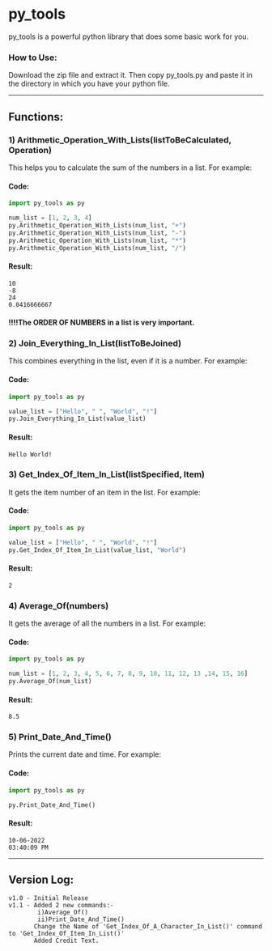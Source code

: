 # py_tools
py_tools is a powerful python library that does some basic work for you.
### How to Use:
Download the zip file and extract it. Then copy py_tools.py and paste it in the directory in which you have your python file.
___
## Functions:
### 1) Arithmetic_Operation_With_Lists(listToBeCalculated, Operation)
This helps you to calculate the sum of the numbers in a list.
For example:
#### Code:
```python
import py_tools as py

num_list = [1, 2, 3, 4]
py.Arithmetic_Operation_With_Lists(num_list, "+")
py.Arithmetic_Operation_With_Lists(num_list, "-")
py.Arithmetic_Operation_With_Lists(num_list, "*")
py.Arithmetic_Operation_With_Lists(num_list, "/")
```
#### Result:
```
10
-8
24
0.0416666667
```
#### !!!!The ORDER OF NUMBERS in a list is very important.
### 2) Join_Everything_In_List(listToBeJoined)
This combines everything in the list, even if it is a number.
For example:
#### Code:
```python
import py_tools as py

value_list = ["Hello", " ", "World", "!"]
py.Join_Everything_In_List(value_list)
```
#### Result:
```
Hello World!
```
### 3) Get_Index_Of_Item_In_List(listSpecified, Item)
It gets the item number of an item in the list.
For example:
#### Code:
```python
import py_tools as py

value_list = ["Hello", " ", "World", "!"]
py.Get_Index_Of_Item_In_List(value_list, "World")
```
#### Result:
```
2
```
### 4) Average_Of(numbers)
It gets the average of all the numbers in a list.
For example:
#### Code:
```python
import py_tools as py

num_list = [1, 2, 3, 4, 5, 6, 7, 8, 9, 10, 11, 12, 13 ,14, 15, 16]
py.Average_Of(num_list)
```
#### Result:
```
8.5
```
### 5) Print_Date_And_Time()
Prints the current date and time.
For example:
#### Code:
```python
import py_tools as py

py.Print_Date_And_Time()
```
#### Result:
```
10-06-2022
03:40:09 PM
```
___
## Version Log:
```
v1.0 - Initial Release
v1.1 - Added 2 new commands:-
        i)Average_Of()
        ii)Print_Date_And_Time()
       Change the Name of 'Get_Index_Of_A_Character_In_List()' command to 'Get_Index_Of_Item_In_List()'
       Added Credit Text.
```
